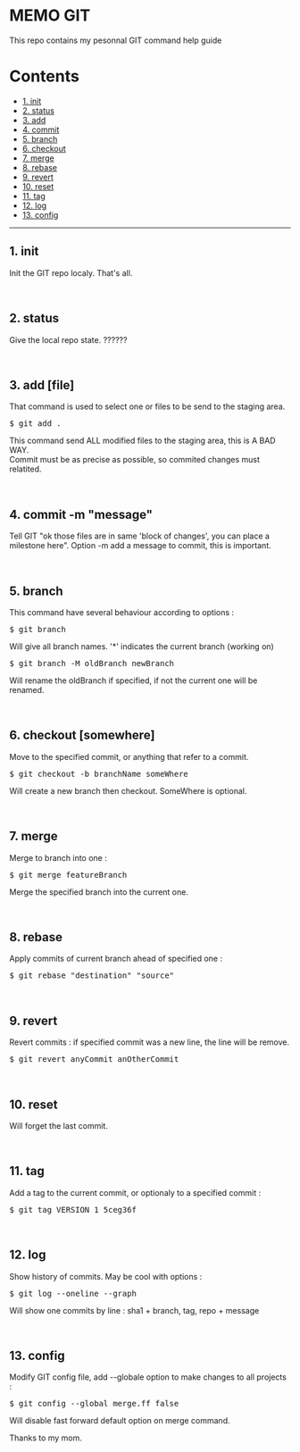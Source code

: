 # MEMO GIT

This repo contains my pesonnal GIT command help guide



Contents
========

 * [1. init](#init)
 * [2. status](#status)
 * [3. add](#add)
 * [4. commit](#commit)
 * [5. branch](#branch)
 * [6. checkout](#checkout)
 * [7. merge](#merge)
 * [8. rebase](#rebase)
 * [9. revert](#revert)
 * [10. reset](#reset)
 * [11. tag](#tag)
 * [12. log](#log)
 * [13. config](#config)


------------

<a name="init"></a>
## 1. init

Init the GIT repo localy. That's all.


<br />


<a name="status"></a>
## 2. status

Give the local repo state. ?????? 


<br />


<a name="add"></a>
## 3. add [file]

That command is used to select one or files to be send to the staging area.
<pre>
$ git add . 
</pre>
This command send ALL modified files to the staging area, this is A BAD WAY.
<br />
Commit must be as precise as possible, so commited changes must relatited.


<br />


<a name="commit"></a>
## 4. commit -m "message"

Tell GIT "ok those files are in same 'block of changes', you can place a milestone here".
Option -m add a message to commit, this is important.


<br />


<a name="branch"></a>
## 5. branch

This command have several behaviour according to options :
<pre>
$ git branch
</pre>
Will give all branch names. '\*' indicates the current branch (working on)
<br />
<pre>
$ git branch -M oldBranch newBranch
</pre>
Will rename the oldBranch if specified, if not the current one will be renamed.


<br />


<a name="checkout"></a>
## 6. checkout [somewhere]

Move to the specified commit, or anything that refer to a commit.
<pre>
$ git checkout -b branchName someWhere
</pre>
Will create a new branch then checkout. SomeWhere is optional.

<br />


<a name="merge"></a>
## 7. merge

Merge to branch into one :
<pre>
$ git merge featureBranch
</pre>
Merge the specified branch into the current one.


<br />


<a name="rebase"></a>
## 8. rebase

Apply commits of current branch ahead of specified one :
<pre>
$ git rebase "destination" "source"
</pre>


<br />


<a name="revert"></a>
## 9. revert

Revert commits : if specified commit was a new line, the line will be remove.
<pre>
$ git revert anyCommit anOtherCommit
</pre>


<br />


<a name="reset"></a>
## 10. reset

Will forget the last commit.


<br />


<a name="tag"></a>
## 11. tag

Add a tag to the current commit, or optionaly to a specified commit :
<pre>
$ git tag VERSION_1 5ceg36f
</pre>


<br />


<a name="log"></a>
## 12. log

Show history of commits. May be cool with options :
<pre>
$ git log --oneline --graph
</pre>
Will show one commits by line : sha1 + branch, tag, repo + message


<br />


<a name="config"></a>
## 13. config

Modify GIT config file, add --globale option to make changes to all projects :
<pre>
$ git config --global merge.ff false
</pre>
Will disable fast forward default option on merge command.






Thanks to my mom.
